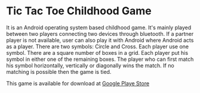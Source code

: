 # Tic Tac Toe Childhood Game
It is an Android operating system based childhood game. It's mainly played between two players connecting two devices through bluetooth. If a partner player is not available, user can also play it with Android where Android acts as a player. There are two symbols: Circle and Cross. Each player use one symbol. There are a square number of boxes in a grid. Each player put his symbol in either one of the remaining boxes. The player who can first match his symbol horizontally, vertically or diagonally wins the match. If no matching is possible then the game is tied.

This game is available for download at [Google Playe Store](https://play.google.com/store/apps/details?id=com.applicationslab.tictactoe&hl=en)
